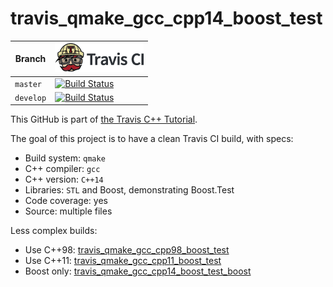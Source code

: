 # travis_qmake_gcc_cpp14_boost_test

Branch|[![Travis CI logo](TravisCI.png)](https://travis-ci.org)
---|---
`master`|[![Build Status](https://travis-ci.org/richelbilderbeek/travis_qmake_gcc_cpp14_boost_test.svg?branch=master)](https://travis-ci.org/richelbilderbeek/travis_qmake_gcc_cpp14_boost_test)
`develop`|[![Build Status](https://travis-ci.org/richelbilderbeek/travis_qmake_gcc_cpp14_boost_test.svg?branch=develop)](https://travis-ci.org/richelbilderbeek/travis_qmake_gcc_cpp14_boost_test)

This GitHub is part of [the Travis C++ Tutorial](https://github.com/richelbilderbeek/travis_cpp_tutorial).

The goal of this project is to have a clean Travis CI build, with specs:
 * Build system: `qmake`
 * C++ compiler: `gcc`
 * C++ version: `C++14`
 * Libraries: `STL` and Boost, demonstrating Boost.Test
 * Code coverage: yes
 * Source: multiple files

Less complex builds:
 * Use C++98: [travis_qmake_gcc_cpp98_boost_test](https://www.github.com/richelbilderbeek/travis_qmake_gcc_cpp98_boost_test)
 * Use C++11: [travis_qmake_gcc_cpp11_boost_test](https://www.github.com/richelbilderbeek/travis_qmake_gcc_cpp11_boost_test)
 * Boost only: [travis_qmake_gcc_cpp14_boost_test_boost](https://www.github.com/richelbilderbeek/travis_qmake_gcc_cpp14_boost_test_boost)
